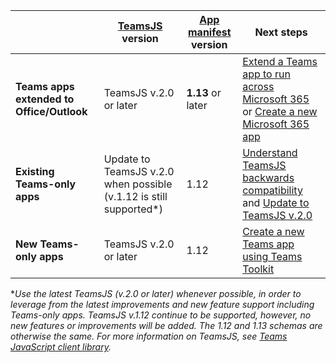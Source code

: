 |                  |[TeamsJS](/javascript/api/overview/msteams-client) version | [App manifest](../resources/schema/manifest-schema.md) version| Next steps|
|------------------|---------|--------|---|
|**Teams apps extended to Office/Outlook**| TeamsJS v.2.0 or later  | **1.13** or later | [Extend a Teams app to run across Microsoft 365](../m365-apps/extend-m365-teams-personal-tab.md) or [Create a new Microsoft 365 app](../m365-apps/extend-m365-teams-personal-tab.md#quickstart) |
|**Existing Teams-only apps**| Update to TeamsJS v.2.0 when possible (v.1.12 is still supported*)  | 1.12 | [Understand TeamsJS backwards compatibility](../tabs/how-to/using-teams-client-sdk.md#backwards-compatibility) and [Update to TeamsJS v.2.0](../tabs/how-to/using-teams-client-sdk.md#updating-to-the-teams-client-sdk-v200)|
|**New Teams-only apps**| TeamsJS v.2.0 or later | 1.12 | [Create a new Teams app using Teams Toolkit](../toolkit/create-new-project.md)|

**Use the latest TeamsJS (v.2.0 or later) whenever possible, in order to leverage from the latest improvements and new feature support including Teams-only apps. TeamsJS v.1.12 continue to be supported, however, no new features or improvements will be added. The 1.12 and 1.13 schemas are otherwise the same. For more information on TeamsJS, see [Teams JavaScript client library](../tabs/how-to/using-teams-client-sdk.md).*
